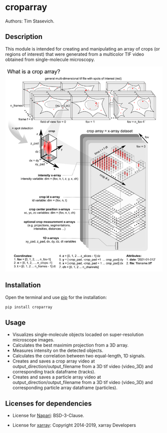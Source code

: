 # croparray
Authors: Tim Stasevich.

## Description
This module is intended for creating and manipulating an array of crops (or regions of interest) that were generated from a multicolor TIF video obtained from single-molecule microscopy.

<img src= https://github.com/Colorado-State-University-Stasevich-Lab/croparray/raw/main/docs/images/Fig1-CropArrayConceptV2.png alt="drawing" width="1200"/>

## Installation

Open the terminal and use [pip](https://pip.pypa.io/en/stable/) for the installation:
```bash
pip install croparray
```

## Usage
* Visualizes single-molecule objects locaded on super-resolution microscope images.
* Calculates the best maximim projection from a 3D array.
* Measures intensity on the detected objects.
* Calculates the correlation between two equal-length, 1D signals.
* Creates and saves a crop array video at output_direction/output_filename from a 3D tif video (video_3D) and corresponding track dataframe (tracks).
* Creates and saves a particle array video at output_direction/output_filename from a 3D tif video (video_3D) and corresponding particle array dataframe (particles). 


## Licenses for dependencies
- License for [Napari](https://github.com/napari/napari): BSD-3-Clause.

- License for [xarray](https://github.com/pydata/xarray): Copyright 2014-2019, xarray Developers


